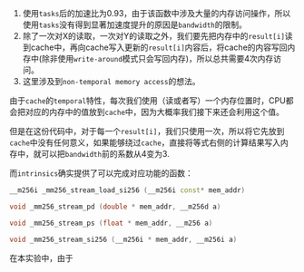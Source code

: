 1. 使用`tasks`后的加速比为0.93，由于该函数中涉及大量的内存访问操作，所以使用`tasks`没有得到显著加速度提升的原因是`bandwidth`的限制。
2. 除了一次对X的读取，一次对Y的读取之外，我们要先把内存中的`result[i]`读到cache中，再向cache写入更新的`result[i]`内容后，将cache的内容写回内存中(除非使用`write-around`模式只会写回内存)，所以总共需要4次内存访问。
3. 这里涉及到`non-temporal memory access`的想法。

由于`cache`的`temporal`特性，每次我们使用（读或者写）一个内存位置时，CPU都会把对应的内存中的值放到`cache`中，因为大概率我们接下来还会利用这个值。

但是在这份代码中，对于每一个`result[i]`，我们只使用一次，所以将它先放到`cache`中没有任何意义，如果能够绕过`cache`，直接将等式右侧的计算结果写入内存中，就可以把`bandwidth`前的系数从4变为3.

而`intrinsics`确实提供了可以完成对应功能的函数：

```cpp
__m256i _mm256_stream_load_si256 (__m256i const* mem_addr)

void _mm256_stream_pd (double * mem_addr, __m256d a)

void _mm256_stream_ps (float * mem_addr, __m256 a)

void _mm256_stream_si256 (__m256i * mem_addr, __m256i a)

```





在本实验中，由于
